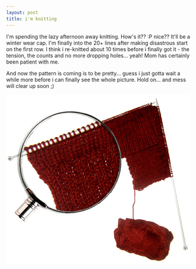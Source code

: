 ```yaml
---
layout: post
title: i'm knitting
---
```


I'm spending the lazy afternoon away knitting. How's it?? :P nice?? It'll be a winter wear cap. I'm finally into the 20+ lines after making disastrous start on the first row. I think i re-knitted about 10 times before i finally got it - the tension, the counts and no more dropping holes... yeah! Mom has certainly been patient with me.

And now the pattern is coming is to be pretty... guess i just gotta wait a while more before i can finally see the whole picture. Hold on... and mess will clear up soon ;)

![](/img/knit578094208943275.jpg)
